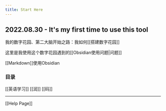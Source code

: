 ```yaml
---
title: Start Here
---
```


## 2022.08.30 - It's my first time to use this tool

我的数字花园、第二大脑开始之路：我如何[[搭建数字花园]]  

这里是我使用这个数字花园遇到的[[Obsidian使用问题|问题]]

[[Markdown]]使用Obsidian

### 目录
[[英语学习]]
[[润]]
[[码]]




---
[[Help Page]]




